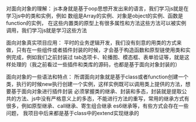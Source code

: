 对面向对象的理解：
js本身就是基于oop思想开发出来的语言，我们学习js就是在学习js中的类和实例，例如
数组是Array的实例、对象是object的实例、函数是function的实例，
在这些内置类的原型上有很多属性和方法这些方法可以被实例调用，我们学习js就是学习这些方法

面向对象真实项目应用：
平时的业务逻辑开发，我们没有刻意的用类的方式来做，只有在一些组件或者插件封装的时候，才会基于构造函数和原型链使用类和实例完成，例如我们之前封装过
tab选项卡、轮播图、模态框、表单验证等，就是这样处理的（我之前看过一些插件和类库的源码，也都是基于面向对象封装的）

面向对象的一些语法和特点：
所谓面向对象就是基于class或者function创建一个类，执行的时候new执行创建一个实例，这样实例既可以调用类上提供的方法，想要基于面向对象进行插件封装
必须掌握类的继承、封装和多态，封装就是提取公共的方法、js中没有严格意义上的多态，不能进行方法的重写，常用的继承方式有很多，例如原型继承、call继承、寄生组合继承
es6继承等，有些方式会存在一些问题， 我项目中后来都是基于class中的extend实现继承的
